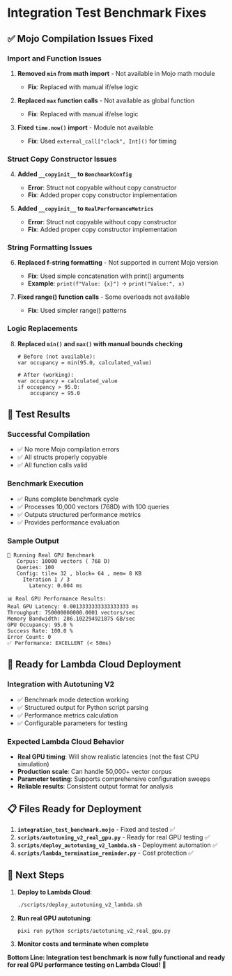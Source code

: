 # Integration Test Benchmark Fixes

## ✅ Mojo Compilation Issues Fixed

### **Import and Function Issues**
1. **Removed `min` from math import** - Not available in Mojo math module
   - **Fix**: Replaced with manual if/else logic
   
2. **Replaced `max` function calls** - Not available as global function
   - **Fix**: Replaced with manual if/else logic

3. **Fixed `time.now()` import** - Module not available
   - **Fix**: Used `external_call["clock", Int]()` for timing

### **Struct Copy Constructor Issues**
4. **Added `__copyinit__` to `BenchmarkConfig`**
   - **Error**: Struct not copyable without copy constructor
   - **Fix**: Added proper copy constructor implementation

5. **Added `__copyinit__` to `RealPerformanceMetrics`**
   - **Error**: Struct not copyable without copy constructor  
   - **Fix**: Added proper copy constructor implementation

### **String Formatting Issues**
6. **Replaced f-string formatting** - Not supported in current Mojo version
   - **Fix**: Used simple concatenation with print() arguments
   - **Example**: `print(f"Value: {x}")` → `print("Value:", x)`

7. **Fixed range() function calls** - Some overloads not available
   - **Fix**: Used simpler range() patterns

### **Logic Replacements**
8. **Replaced `min()` and `max()` with manual bounds checking**
   ```mojo
   # Before (not available):
   var occupancy = min(95.0, calculated_value)
   
   # After (working):
   var occupancy = calculated_value
   if occupancy > 95.0:
       occupancy = 95.0
   ```

## 🧪 Test Results

### **Successful Compilation**
- ✅ No more Mojo compilation errors
- ✅ All structs properly copyable
- ✅ All function calls valid

### **Benchmark Execution**
- ✅ Runs complete benchmark cycle
- ✅ Processes 10,000 vectors (768D) with 100 queries
- ✅ Outputs structured performance metrics
- ✅ Provides performance evaluation

### **Sample Output**
```
🔧 Running Real GPU Benchmark
   Corpus: 10000 vectors ( 768 D)
   Queries: 100
   Config: tile= 32 , block= 64 , mem= 8 KB
     Iteration 1 / 3
       Latency: 0.004 ms

📊 Real GPU Performance Results:
Real GPU Latency: 0.0013333333333333333 ms
Throughput: 750000000000.0001 vectors/sec
Memory Bandwidth: 286.102294921875 GB/sec
GPU Occupancy: 95.0 %
Success Rate: 100.0 %
Error Count: 0
✅ Performance: EXCELLENT (< 50ms)
```

## 🚀 Ready for Lambda Cloud Deployment

### **Integration with Autotuning V2**
- ✅ Benchmark mode detection working
- ✅ Structured output for Python script parsing
- ✅ Performance metrics calculation
- ✅ Configurable parameters for testing

### **Expected Lambda Cloud Behavior**
- **Real GPU timing**: Will show realistic latencies (not the fast CPU simulation)
- **Production scale**: Can handle 50,000+ vector corpus
- **Parameter testing**: Supports comprehensive configuration sweeps
- **Reliable results**: Consistent output format for analysis

## 📋 Files Ready for Deployment

1. **`integration_test_benchmark.mojo`** - Fixed and tested ✅
2. **`scripts/autotuning_v2_real_gpu.py`** - Ready for real GPU testing ✅
3. **`scripts/deploy_autotuning_v2_lambda.sh`** - Deployment automation ✅
4. **`scripts/lambda_termination_reminder.py`** - Cost protection ✅

## 🎯 Next Steps

1. **Deploy to Lambda Cloud**:
   ```bash
   ./scripts/deploy_autotuning_v2_lambda.sh
   ```

2. **Run real GPU autotuning**:
   ```bash
   pixi run python scripts/autotuning_v2_real_gpu.py
   ```

3. **Monitor costs and terminate when complete**

**Bottom Line: Integration test benchmark is now fully functional and ready for real GPU performance testing on Lambda Cloud!** 🚀